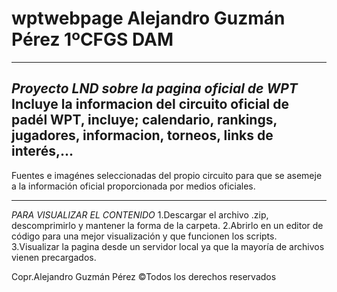 # wptwebpage                                                                                                Alejandro Guzmán Pérez 1ºCFGS DAM
------------------------------------------------------------------------------------------------------------------------------------------------
*Proyecto LND sobre la pagina oficial de WPT* 
Incluye la informacion del circuito oficial de padél WPT, incluye; calendario, rankings, jugadores, informacion, torneos, links de interés,... 
-------------------------------------------------------------------------------------------------------------------------------------------------
Fuentes e imagénes seleccionadas del propio circuito para que se asemeje a la información oficial proporcionada por medios oficiales.

------------------------------------------------------------------------------------------------------------------------------------------------
*PARA VISUALIZAR EL CONTENIDO*
1.Descargar el archivo .zip, descomprimirlo y mantener la forma de la carpeta.
2.Abrirlo en un editor de código para una mejor visualización y que funcionen los scripts.
3.Visualizar la pagina desde un servidor local ya que la mayoría de archivos vienen precargados.

Copr.Alejandro Guzmán Pérez                                                                                  ©Todos los derechos reservados
